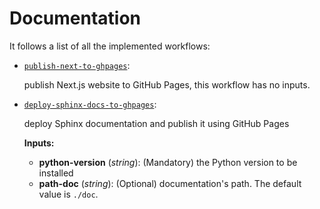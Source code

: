 # Documentation 

It follows a list of all the implemented workflows:

- [`publish-next-to-ghpages`](../.github/workflows/publish-next-on-ghpages.yml):

    publish Next.js website to GitHub Pages, this workflow has no inputs.

- [`deploy-sphinx-docs-to-ghpages`](../.github/workflows/deploy-sphinx-docs-to-ghpages.yml):

    deploy Sphinx documentation and publish it using GitHub Pages 
    
    **Inputs:** 

    * **python-version** (*string*): (Mandatory) the Python version to be installed 
    * **path-doc** (*string*): (Optional) documentation's path. The default value is `./doc`. 